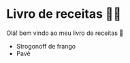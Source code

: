 # **Livro de receitas 👩‍🍳**



Olá! bem vindo ao meu livro de receitas 👋

-  Strogonoff de frango
- Pavê
